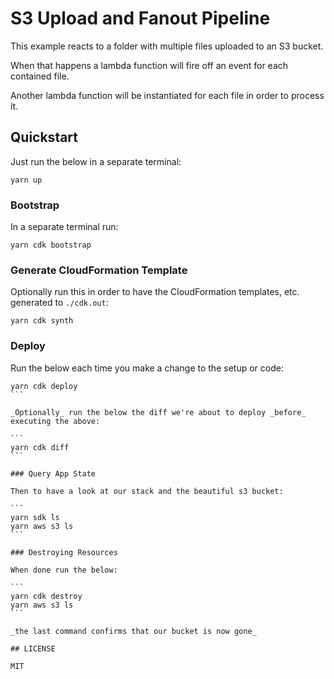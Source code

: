 # S3 Upload and Fanout Pipeline

This example reacts to a folder with multiple files uploaded to an S3 bucket.

When that happens a lambda function will fire off an event for each contained
file.

Another lambda function will be instantiated for each file in order to process it.

## Quickstart

Just run the below in a separate terminal:

```
yarn up
```

### Bootstrap

In a separate terminal run:

```
yarn cdk bootstrap
```

### Generate CloudFormation Template

Optionally run this in order to have the CloudFormation templates, etc. generated to
`./cdk.out`:

```
yarn cdk synth
```

### Deploy

Run the below each time you make a change to the setup or code:

````
yarn cdk deploy
```

_Optionally_ run the below the diff we're about to deploy _before_ executing the above:

```
yarn cdk diff
```

### Query App State

Then to have a look at our stack and the beautiful s3 bucket:

```
yarn sdk ls
yarn aws s3 ls
```

### Destroying Resources

When done run the below:

```
yarn cdk destroy
yarn aws s3 ls
```

_the last command confirms that our bucket is now gone_

## LICENSE

MIT
